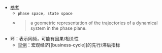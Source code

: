 - [参考](https://en.wikipedia.org/wiki/Phase_portrait)
  - `phase space, state space`
  - > a geometric representation of the trajectories of a dynamical system in the phase plane. 
- 环：表示同频，可能有因果/相关性
  - [举例](http://www.stats.gov.cn/zs/tjws/tjzb/202301/t20230101_1940241.html)：宏观经济[[business-cycle]]的先行/滞后指标